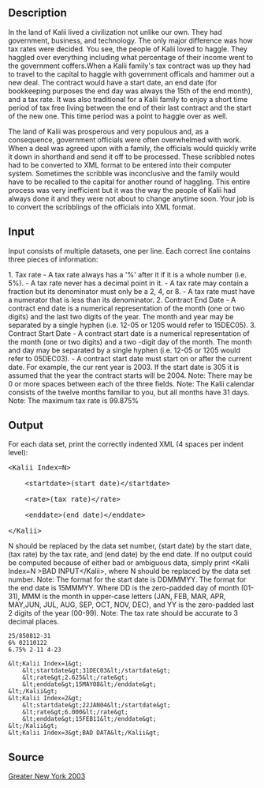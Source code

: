 <h2>Description</h2><p>In the land of Kalii lived a civilization not unlike our own. They had government, business, and technology. The only major difference was how tax rates were decided. You see, the people of Kalii loved to haggle. They haggled over everything including what percentage of their income went to the government coffers.When a Kalii family's tax contract was up they had to travel to the capital to haggle with government officals and hammer out a new deal. The contract would have a start date, an end date (for bookkeeping purposes the end day was always the 15th of the end month), and a tax rate. It was also traditional for a Kalii family to enjoy a short time period of tax free living between the end of their last contract and the start of the new one. This time period was a point to haggle over as well.
</p>The land of Kalii was prosperous and very populous and, as a consequence, government officials were often overwhelmed with work. When a deal was agreed upon with a family, the officials would quickly write it down in shorthand and send it off to be processed. These scribbled notes had to be converted to XML format to be entered into their computer system. Sometimes the scribble was inconclusive and the family would have to be recalled to the capital for another round of haggling. This entire process was very inefficient but it was the way the people of Kalii had always done it and they were not about to change anytime soon.
Your job is to convert the scribblings of the officials into XML format.<h2>Input</h2><p>Input consists of multiple datasets, one per line. Each correct line contains three pieces of information:
</p>1. Tax rate
- A tax rate always has a '%' after it if it is a whole number (i.e. 5%).
- A tax rate never has a decimal point in it.
- A tax rate may contain a fraction but its denominator must only be a 2, 4, or 8.
- A tax rate must have a numerator that is less than its denominator.
2. Contract End Date
- A contract end date is a numerical representation of the month (one or two digits) and the last two digits of the year. The month and year may be separated by a single hyphen (i.e. 12-05 or 1205 would refer to 15DEC05).
3. Contract Start Date
- A contract start date is a numerical representation of the month (one or two digits) and a two -digit day of the month. The month and day may be separated by a single hyphen (i.e. 12-05 or 1205 would refer to 05DEC03).
- A contract start date must start on or after the current date. For example, the cur rent year is 2003. If the start date is 305 it is assumed that the year the contract starts will be 2004.
Note: There may be 0 or more spaces between each of the three fields.
Note: The Kalii calendar consists of the twelve months familiar to you, but all months have 31 days.
Note: The maximum tax rate is 99.875%<h2>Output</h2><p>For each data set, print the correctly indented XML (4 spaces per indent level):
</p><pre>&lt;Kalii Index=N&gt;
<br>    &lt;startdate&gt;(start date)&lt;/startdate&gt;
<br>    &lt;rate&gt;(tax rate)&lt;/rate&gt;
<br>    &lt;enddate&gt;(end date)&lt;/enddate&gt;
<br>&lt;/Kalii&gt;</pre><p>
</p>N should be replaced by the data set number, (start date) by the start date, (tax rate) by the tax rate, and (end date) by the end date. If no output could be computed because of either bad or ambiguous data, simply print &lt;Kalii Index=N &gt;BAD INPUT&lt;/Kalii&gt;, where N should be replaced by the data set number.
Note: The format for the start date is DDMMMYY. The format for the end date is 15MMMYY. Where DD is the zero-padded day of month (01-31), MMM is the month in upper-case letters (JAN, FEB, MAR, APR, MAY,JUN, JUL, AUG, SEP, OCT, NOV, DEC), and YY is the zero-padded last 2 digits of the year (00-99).
Note: The tax rate should be accurate to 3 decimal places.<pre><code class="language-input1">25/850812-31
6% 02110122
6.75% 2-11 4-23</code></pre><pre><code class="language-output1">&amp;lt;Kalii Index=1&amp;gt;
    &amp;lt;startdate&amp;gt;31DEC03&amp;lt;/startdate&amp;gt;
    &amp;lt;rate&amp;gt;2.625&amp;lt;/rate&amp;gt;
    &amp;lt;enddate&amp;gt;15MAY08&amp;lt;/enddate&amp;gt;
&amp;lt;/Kalii&amp;gt;
&amp;lt;Kalii Index=2&amp;gt;
    &amp;lt;startdate&amp;gt;22JAN04&amp;lt;/startdate&amp;gt;
    &amp;lt;rate&amp;gt;6.000&amp;lt;/rate&amp;gt;
    &amp;lt;enddate&amp;gt;15FEB11&amp;lt;/enddate&amp;gt;
&amp;lt;/Kalii&amp;gt;
&amp;lt;Kalii Index=3&amp;gt;BAD DATA&amp;lt;/Kalii&amp;gt;</code></pre><h2>Source</h2><a href="searchproblem?field=source&amp;key=Greater+New+York+2003">Greater New York 2003</a>